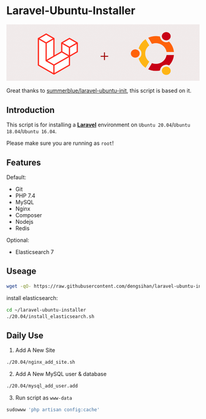# Laravel-Ubuntu-Installer

![install-laravel-on-ubuntu](https://raw.githubusercontent.com/dengsihan/laravel-ubuntu-installer/main/logo.png)

Great thanks to [summerblue/laravel-ubuntu-init](https://github.com/summerblue/laravel-ubuntu-init), this script is based on it.

## Introduction
This script is for installing a [**Laravel**](https://laravel.com) environment on `Ubuntu 20.04`/`Ubuntu 18.04`/`Ubuntu 16.04`.

Please make sure you are running as `root`!

## Features
Default:
* Git
* PHP 7.4
* MySQL
* Nginx
* Composer
* Nodejs
* Redis

Optional:
* Elasticsearch 7

## Useage
```sh
wget -qO- https://raw.githubusercontent.com/dengsihan/laravel-ubuntu-installer/main/download.sh - | bash
```
install elasticsearch:
```sh
cd ~/laravel-ubuntu-installer
./20.04/install_elasticsearch.sh
```

## Daily Use
1. Add A New Site
```sh
./20.04/nginx_add_site.sh
```
2. Add A New MySQL user & database
```sh
./20.04/mysql_add_user.add
```
3. Run script as `www-data`
```sh
sudowww 'php artisan config:cache'
```
